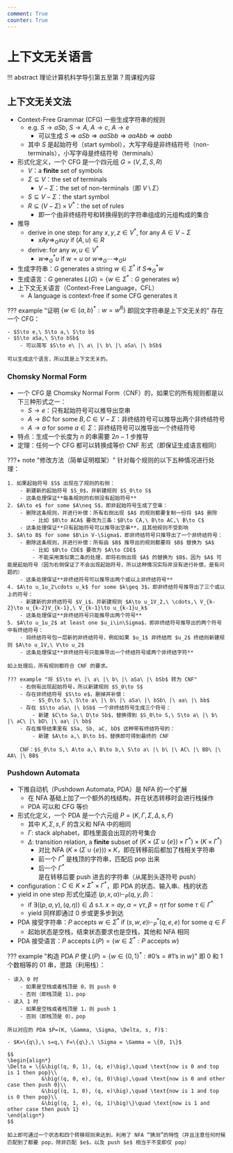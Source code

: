 ```yaml
---
comment: True
counter: True
---
```


# 上下文无关语言

!!! abstract
    理论计算机科学导引第五至第？周课程内容

## 上下文无关文法

- Context-Free Grammar (CFG) 一些生成字符串的规则
    - e.g. $S\to aSb,\ S\to A,\ A\to c,\ A\to e$
        - 可以生成 $S\Rightarrow aSb\Rightarrow aaSbb\Rightarrow aaAbb\Rightarrow aabb$
    - 其中 $S$ 是起始符号（start symbol），大写字母是非终结符号（non-terminals），小写字母是终结符号（terminals）
- 形式化定义，一个 CFG 是一个四元组 $G=(V, \Sigma, S, R)$
    - $V$：a **finite** set of symbols
    - $\Sigma\subseteq V$：the set of terminals
        - $V-\Sigma$：the set of non-terminals（即 $V\setminus\Sigma$）
    - $S\subseteq V-\Sigma$：the start symbol
    - $R\subseteq (V-\Sigma)\times V^*$：the set of rules
        - 即一个由非终结符号和转换得到的字符串组成的元组构成的集合
- 推导
    - derive in one step: for any $x, y, z\in V^*$, for any $A\in V-\Sigma$
        - $xAy\Rightarrow_G xuy$ if $(A, u)\in R$
    - derive: for any $w, u\in V^*$
        - $w\Rightarrow_G^* u$ if $w=u$ or $w\Rightarrow_G\cdots\Rightarrow_G u$
- 生成字符串：$G$ generates a string $w\in\Sigma^*$ if $S\Rightarrow_G^* w$
- 生成语言：$G$ generates $L(G) = \{w\in\Sigma^*: G\text{ generates }w\}$
- 上下文无关语言（Context-Free Language，CFL）
    - A language is context-free if some CFG generates it

??? example "证明 $\{w\in\{a, b\}^*: w=w^R\}$ 即回文字符串是上下文无关的"
    存在一个 CFG：

    - $S\to e,\ S\to a,\ S\to b$
    - $S\to aSa,\ S\to bSb$
        - 可以简写 $S\to e\ |\ a\ |\ b\ |\ aSa\ |\ bSb$

    可以生成这个语言，所以其是上下文无关的。

### Chomsky Normal Form

- 一个 CFG 是 Chomsky Normal Form（CNF）的，如果它的所有规则都是以下三种形式之一：
    - $S\to e$：只有起始符号可以推导出空串
    - $A\to BC$ for some $B, C\in V-\Sigma$：非终结符号可以推导出两个非终结符号
    - $A\to a$ for some $a\in\Sigma$：非终结符号可以推导出一个终结符号
- 特点：生成一个长度为 $n$ 的串需要 $2n-1$ 步推导
- 定理：任何一个 CFG 都可以转换成等价 CNF 形式（即保证生成语言相同）

???+ note "修改方法（简单证明框架）"
    针对每个规则的以下五种情况进行处理：

    1. 如果起始符号 $S$ 出现在了规则的右侧：
        - 新建新的起始符号 $S_0$，并新建规则 $S_0\to S$
        - 这条处理保证**每条规则的右侧没有起始符号**
    2. $A\to e$ for some $A\neq S$，即非起始符号生成了空串：
        - 删除这条规则，并进行补偿：所有右侧出现 $A$ 的规则都要复制一份将 $A$ 删除
            - 比如 $B\to ACA$ 要改为三条：$B\to CA,\ B\to AC,\ B\to C$
        - 这条处理保证**只有起始符号可以推导出空串**，且其他规则不受影响
    3. $A\to B$ for some $B\in V-\Sigma$，即非终结符号只推导出了一个非终结符号：
        - 删除这条规则，并进行补偿：所有由 $B$ 推导出的规则都要将 $B$ 替换为 $A$
            - 比如 $B\to CDE$ 要改为 $A\to CDE$
            - 不能采用类似第二条的处理，即将右侧出现 $A$ 的替换为 $B$，因为 $A$ 可能是起始符号（因为右侧保证了不会出现起始符号，所以这种情况实际并没有进行补偿，是有问题的）
        - 这条处理保证**非终结符号可以推导出两个或以上非终结符号**
    4. $A\to u_1u_2\cdots u_k$ for some $k\geq 3$，即非终结符号推导出了三个或以上的符号：
        - 新建新的非终结符号 $V_i$，并新建规则 $A\to u_1V_2,\ \cdots,\ V_{k-2}\to u_{k-2}V_{k-1},\ V_{k-1}\to u_{k-1}u_k$
        - 这条处理保证**非终结符号只能推导出两个符号**
    5. $A\to u_1u_2$ at least one $u_i\in\Sigma$，即非终结符号推导出的两个符号中有终结符号：
        - 将终结符号包一层新的非终结符号，例如如果 $u_1$ 非终结而 $u_2$ 终结则新建规则 $A\to u_1V,\ V\to u_2$
        - 这条处理保证**非终结符号只能推导出一个终结符号或两个非终结字符**
    
    如上处理后，所有规则都符合 CNF 的要求。

    ??? example "将 $S\to e\ |\ a\ |\ b\ |\ aSa\ |\ bSb$ 转为 CNF"
        - 右侧有出现起始符号，所以新建规则 $S_0\to S$
        - 存在非终结符号 $S\to e$，删掉并补偿：
            - $S_0\to S,\ S\to a\ |\ b\ |\ aSa\ |\ bSb\ |\ aa\ |\ bb$
        - 存在 $S\to aSa\ |\ bSb$ 一个非终结符号生成三个符号：
            - 新建 $C\to Sa,\ D\to Sb$，替换得到 $S_0\to S,\ S\to a\ |\ b\ |\ aC\ |\ bD\ |\ aa\ |\ bb$
        - 存在推导结果里有 $Sa, Sb, aC, bD$ 这种带有终结符号的：
            - 新建 $A\to a,\ B\to b$，替换即可得到最终的 CNF

        CNF：$S_0\to S,\ A\to a,\ B\to b,\ S\to a\ |\ b\ |\ AC\ |\ BD\ |\ AA\ |\ BB$

### Pushdown Automata

- 下推自动机（Pushdown Automata, PDA）是 NFA 的一个扩展
    - 在 NFA 基础上加了一个额外的栈结构，并在状态转移时会进行栈操作
    - PDA 可以和 CFG 等价
- 形式化定义，一个 PDA 是一个六元组 $P=(K, \Gamma, \Sigma, \Delta, s, F)$
    - 其中 $K, \Sigma, s, F$ 的含义和 NFA 中的相同
    - $\Gamma$: stack alphabet，即栈里面会出现的符号集合
    - $\Delta$: transition relation, a **finite** subset of $(K\times (\Sigma\cup\{e\})\times \Gamma^*)\times (K\times\Gamma^*)$
        - 对比 NFA $(K\times (\Sigma\cup\{e\}))\times K$，即在转移前后都加了栈相关字符串
        - 前一个 $\Gamma^*$ 是栈顶的字符串，匹配后 pop 出来
        - 后一个 $\Gamma^*$ 是在转移后要 push 进去的字符串（从尾到头逐符号 push）
- configuration：$C\in K\times \Sigma^*\times \Gamma^*$，即 PDA 的状态、输入串、栈的状态
- yield in one step 形式化描述 $(p, x, \alpha)\vdash_P(q, y, \beta)$：
    - if $\exists \big((p, a, \gamma), (q, \eta)\big)\in\Delta$ s.t. $x=ay, \alpha=\gamma\tau, \beta=\eta\tau$ for some $\tau\in\Gamma^*$
    - yield 同样即通过 0 步或更多步到达
- PDA 接受字符串：$P$ accepts $w\in\Sigma^*$ if $(s, w, e)\vdash_P^*(q, e, e)$ for some $q\in F$
    - 起始状态是空栈，结束状态要求也是空栈，其他和 NFA 相同
- PDA 接受语言：$P$ accepts $L(P) = \{w\in\Sigma^*: P\text{ accepts }w\}$

??? example "构造 PDA $P$ 使 $L(P) = \{w\in \{0, 1\}^*: \#0\text{'s}=\#1\text{'s in }w\}$"
    即 0 和 1 个数相等的 01 串，思路（利用栈）：

    - 读入 0 时
        - 如果是空栈或者栈顶是 0，则 push 0
        - 否则（即栈顶是 1），pop
    - 读入 1 时
        - 如果是空栈或者栈顶是 1，则 push 1
        - 否则（即栈顶是 0），pop

    所以对应的 PDA $P=(K, \Gamma, \Sigma, \Delta, s, F)$：

    - $K=\{q\},\ s=q,\ F=\{q\},\ \Sigma = \Gamma = \{0, 1\}$
    
    $$
    \begin{align*}
    \Delta = \{&\big((q, 0, 1), (q, e)\big),\quad \text{now is 0 and top is 1 then pop}\\
               &\big((q, 0, e), (q, 0)\big),\quad \text{now is 0 and other case then push 0}\\
               &\big((q, 1, 0), (q, e)\big),\quad \text{now is 1 and top is 0 then pop}\\
               &\big((q, 1, e), (q, 1)\big)\}\quad \text{now is 1 and other case then push 1}
    \end{align*}
    $$

    如上即可通过一个状态和四个转移规则来达到，利用了 NFA “猜测”的特性（并且注意任何时候匹配到了都要 pop，除非匹配 $e$，以及 push $e$ 相当于不变即仅 pop）
